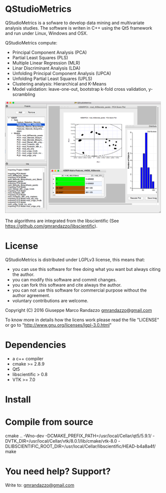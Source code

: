 # QStudioMetrics

QStudioMetrics is a sofware to develop data mining and multivariate analysis studies.
The software is writen in C++ using the Qt5 framework and run under Linux, Windows and OSX.

QStudioMetrics compute:
  - Principal Component Analysis (PCA)
  - Partial Least Squares (PLS)
  - Multiple Linear Regression (MLR)
  - Linar Discriminant Analysis (LDA)
  - Unfolding Principal Component Analysis (UPCA)
  - Unfolding Partial Least Squares (UPLS)
  - Clustering analysis: Hierarchical and K-Means
  - Model validation: leave-one-out, bootstrap k-fold cross validation, y-scrambling

![ScreenShot](https://github.com/gmrandazzo/QStudioMetrics/blob/master/vars/qsmgui.png)

The algorithms are integrated from the libscientific (See https://github.com/gmrandazzo/libscientific).

License
============

QStudioMetrics is distributed under LGPLv3 license, this means that:

- you can use this software for free doing what you want but always citing the author.
- you can modify this software and commit changes.
- you can fork this software and cite always the author.
- you can not use this software for commercial purpose without the author agreement.
- voluntary contributions are welcome.


Copyright (C) 2016 Giuseppe Marco Randazzo gmrandazzo@gmail.com

To know more in details how the licens work please read the file "LICENSE" or
go to "http://www.gnu.org/licenses/lgpl-3.0.html"

Dependencies
============
- a c++ compiler
- cmake >= 2.8.9
- Qt5
- libscientific > 0.8
- VTK >= 7.0

Install
=======



Compile from source
===================

cmake .. -Wno-dev -DCMAKE_PREFIX_PATH=/usr/local/Cellar/qt5/5.9.1/ -DVTK_DIR=/usr/local/Cellar/vtk/8.0.1/lib/cmake/vtk-8.0 -DLIBSCIENTIFIC_ROOT_DIR=/usr/local/Cellar/libscientific/HEAD-b4a8a4f/
make


You need help? Support?
=======================

Write to: gmrandazzo@gmail.com
